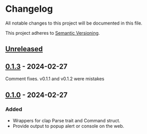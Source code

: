 # Changelog

All notable changes to this project will be documented in this file.

This project adheres to [Semantic Versioning](https://semver.org/spec/v2.0.0.html).

## [Unreleased]

## [0.1.3] - 2024-02-27
Comment fixes.
 v0.1.1 and v0.1.2 were mistakes

## [0.1.0] - 2024-02-27

### Added
 * Wrappers for clap Parse trait and Command struct.
 * Provide output to popup alert or console on the web.

[unreleased]: https://github.com/stonerfish/we_clap/compare/v0.1.3...HEAD
[0.1.3]: https://github.com/stonerfish/we_clap/releases/tag/v0.1.3
[0.1.0]: https://github.com/stonerfish/we_clap/releases/tag/v0.1.0
